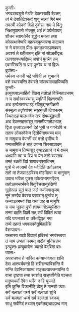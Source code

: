 कुन्ती-  
भगवञ्श्वशुरो मेऽसि दैवतस्यापि दैवतम्  
त्वं मे देवातिदेवस्त्वं शृणु सत्यां गिरं मम  
तपस्वी कोपनो विप्रो दुर्वासा नाम मे पितुः  
भिक्षामुपागतो भोक्तुम् अहं तं पर्यतोषयम्  
शौचन स्वागतेनैव शुद्धेन मनसा तथा  
कोपस्थानेष्वपि महत्स्वकुप्यन्त्या कदाचन  
स मे वरमदात् प्रीतः कृतकृत्याऽहमब्रवम्  
अवश्यं ते ग्रहीतव्यम् इति मां सोऽब्रवीद्वचः  
ततश्शापभयाद्विप्रम् अवोचं पुनरेव तम्  
एवमस्त्विति स प्राह पुनरेव च मां द्विजः  
दुर्वासाः-  
धर्मस्य जननी भद्रे भवित्री त्वं शुभानने  
वशे स्थास्यन्ति देवास्ते यांस्त्वमावाहयिष्यसि  
कुन्ती-  
इत्युक्त्वाऽन्तर्हितो विप्रस् ततोऽहं विस्मिताऽभवम्  
न च सर्वास्ववस्थासु स्मृतिर्मे विप्रणश्यति  
अथ हर्म्यतलस्थाऽहं रविमुद्यन्तमीक्षती  
संस्मृत्य तदृषेर्वाक्यं स्पृहयन्ती दिवाकरम्  
स्थिताऽहं बालभावेन तत्र दोषमबुद्ध्यती  
अथ देवस्सहस्रांशुर् मत्समीपगतोऽभवत्  
द्विधा कृत्वाऽऽत्मनो देहं भूमौ च गगनेऽपि च  
तताप लोकानेकेन द्वितीयेनागमच्च माम्  
स मामुवाच वेपन्तीं वरं मत्तो वृणीष्व वै  
गम्यतामिति तं चाहं प्रणम्य शिरसाऽवदम्  
स मामुवाच तिग्मांशुर् वृथाऽऽह्वानं न मे क्षमम्  
धक्ष्यामि त्वां च विप्रं च येन दत्तो वरस्तव  
तमहं रक्षती विप्रं शापादनपराधिनम्  
पुत्रो मे त्वत्समो देव भवेदिति ततोऽब्रवम्  
ततो मां तेजसाऽऽविश्य मोहयित्वा च भानुमान्  
उवाच भविता पुत्रस् तवेत्यभ्यगमद्दिवम्  
ततोऽहमन्तर्भवने पितुश्चित्तानुरक्षिणी  
गूढोत्पन्नं सुतं बालं जले कर्णमवासृजम्  
नूनं तस्यैव देवस्य प्रसादात् पुनरेव तु  
कन्याऽहमभवं विप्र यथा प्राह स मामृषिः  
स मया मूढया पुत्रो ज्ञायमानोऽप्युपेक्षितः  
तन्मां दहति विप्रर्षे तत् सर्वं विदितं त्वया  
यदि पापमपापं वा तवैतद्विवृतं मया  
तन्मे दहन्तं भगवन्नपनेतुमिहार्हसि  
वैशम्पायनः-  
यच्चास्य राज्ञो विज्ञातं हृदिस्थं भगवंस्त्वया  
तं चायं लभतां कामत् अद्यैव मुनिसत्तम  
इत्युक्तः प्रत्युवाचैनां व्यासो वेदविदां वरः  
व्यासः-  
अपराधश्च ते नास्ति कन्याभावगता ह्यसि  
देवा आश्चर्यवन्तो हि शरीराण्याविशन्ति वै  
सन्ति देवनिकायाश्च सङ्कल्पाज्जनयन्ति ये  
वाचा दृष्ट्या तथा स्पर्शात् सङ्घर्षेणेति पञ्चधा  
मनुष्यधर्मो दैवेन धर्मेण न हि युज्यते  
इति कुन्ति विजानीहि व्येतु ते मानसो ज्वरः  
सर्वं बलवतां पथ्यं सर्वं बलवतां शुचि  
सर्वं बलवतां धर्म्यं सर्वं बलवतां स्वकम्  
साधु सर्वमिदं तथ्याम् एवमेतद्यथाऽऽत्थ माम्  
